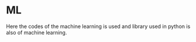 # ML
Here the codes of the machine learning is used and library used in python is also of machine learning.
